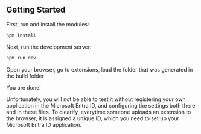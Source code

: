 ## Getting Started

First, run and install the modules:

```bash
npm install
```

Next, run the development server:

```bash
npm run dev
```

Open your browser, go to extensions, load the folder that was generated in the build folder

You are done!

Unfortunately, you will not be able to test it without registering your own application in the Microsoft Entra ID, and configuring the settings both there and in these files. 
To clearify, everytime someone uploads an extension to the browser, it is assigned a unique ID, which you need to set up your Microsoft Entra ID application.
